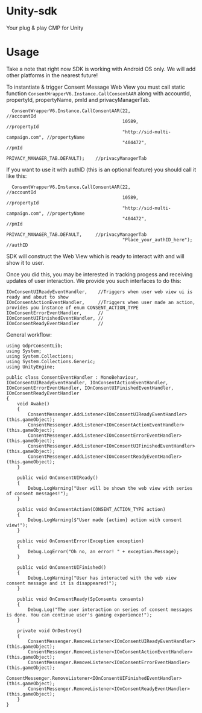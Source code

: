 # Unity-sdk
Your plug &amp; play CMP for Unity

# Usage

Take a note that right now SDK is working with Android OS only. We will add other platforms in the nearest future!

To instantiate & trigger Consent Message Web View you must call static function `ConsentWrapperV6.Instance.CallConsentAAR` along with accountId, propertyId, propertyName, pmId and privacyManagerTab.
```
  ConsentWrapperV6.Instance.CallConsentAAR(22,                              //accountId
                                           10589,                           //propertyId
                                           "http://sid-multi-campaign.com", //propertyName
                                           "404472",                        //pmId
                                           PRIVACY_MANAGER_TAB.DEFAULT);    //privacyManagerTab
```
If you want to use it with authID (this is an optional feature) you should call it like this:
```
  ConsentWrapperV6.Instance.CallConsentAAR(22,                              //accountId
                                           10589,                           //propertyId
                                           "http://sid-multi-campaign.com", //propertyName
                                           "404472",                        //pmId
                                           PRIVACY_MANAGER_TAB.DEFAULT,     //privacyManagerTab
                                           "Place_your_authID_here");       //authID
```
SDK will construct the Web View which is ready to interact with and will show it to user.

Once you did this, you may be interested in tracking progess and receiving updates of user interaction. We provide you such interfaces to do this:
```
IOnConsentUIReadyEventHandler,    //Triggers when user web view ui is ready and about to show
IOnConsentActionEventHandler,     //Triggers when user made an action, provides you instance of enum CONSENT_ACTION_TYPE
IOnConsentErrorEventHandler,      //
IOnConsentUIFinishedEventHandler, //
IOnConsentReadyEventHandler       //
```

General workflow:
```
using GdprConsentLib;
using System;
using System.Collections;
using System.Collections.Generic;
using UnityEngine;

public class ConsentEventHandler : MonoBehaviour, IOnConsentUIReadyEventHandler, IOnConsentActionEventHandler, IOnConsentErrorEventHandler, IOnConsentUIFinishedEventHandler, IOnConsentReadyEventHandler
{
    void Awake()
    {
        ConsentMessenger.AddListener<IOnConsentUIReadyEventHandler>(this.gameObject);
        ConsentMessenger.AddListener<IOnConsentActionEventHandler>(this.gameObject);
        ConsentMessenger.AddListener<IOnConsentErrorEventHandler>(this.gameObject);
        ConsentMessenger.AddListener<IOnConsentUIFinishedEventHandler>(this.gameObject);
        ConsentMessenger.AddListener<IOnConsentReadyEventHandler>(this.gameObject);
    }

    public void OnConsentUIReady()
    {
        Debug.LogWarning("User will be shown the web view with series of consent messages!");
    }

    public void OnConsentAction(CONSENT_ACTION_TYPE action)
    {
        Debug.LogWarning($"User made {action} action with consent view!");
    }

    public void OnConsentError(Exception exception)
    {
        Debug.LogError("Oh no, an error! " + exception.Message);
    }

    public void OnConsentUIFinished()
    {
        Debug.LogWarning("User has interacted with the web view consent message and it is disappeared!");
    }

    public void OnConsentReady(SpConsents consents)
    {
        Debug.Log("The user interaction on series of consent messages is done. You can continue user's gaming experience!");
    }

    private void OnDestroy()
    {
        ConsentMessenger.RemoveListener<IOnConsentUIReadyEventHandler>(this.gameObject);
        ConsentMessenger.RemoveListener<IOnConsentActionEventHandler>(this.gameObject);
        ConsentMessenger.RemoveListener<IOnConsentErrorEventHandler>(this.gameObject);
        ConsentMessenger.RemoveListener<IOnConsentUIFinishedEventHandler>(this.gameObject);
        ConsentMessenger.RemoveListener<IOnConsentReadyEventHandler>(this.gameObject);
    }
}
```

